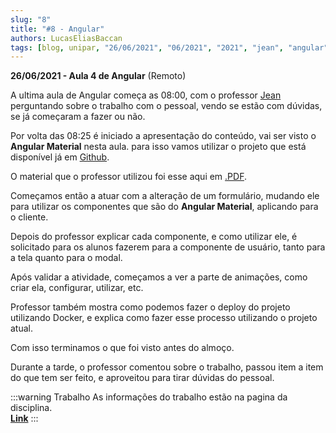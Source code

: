 ```yaml
---
slug: "8"
title: "#8 - Angular"
authors: LucasEliasBaccan
tags: [blog, unipar, "26/06/2021", "06/2021", "2021", "jean", "angular", "remoto"]
---
```


**26/06/2021 - Aula 4 de Angular** (Remoto)

A ultima aula de Angular começa as 08:00, com o professor [Jean](/professores/jean) perguntando sobre o trabalho com o pessoal, vendo se estão com dúvidas, se já começaram a fazer ou não.

Por volta das 08:25 é iniciado a apresentação do conteúdo, vai ser visto o **Angular Material** nesta aula. para isso vamos utilizar o projeto que está disponível já em [Github](https://github.com/pos-unipar/app-unipar4).

O material que o professor utilizou foi esse aqui em [.PDF](/docs/aula-8/angular-aula4.pdf).

Começamos então a atuar com a alteração de um formulário, mudando ele para utilizar os componentes que são do **Angular Material**, aplicando para o cliente.

Depois do professor explicar cada componente, e como utilizar ele, é solicitado para os alunos fazerem para a componente de usuário, tanto para a tela quanto para o modal.

Após validar a atividade, começamos a ver a parte de animações, como criar ela, configurar, utilizar, etc. 

Professor também mostra como podemos fazer o deploy do projeto utilizando Docker, e explica como fazer esse processo utilizando o projeto atual.

Com isso terminamos o que foi visto antes do almoço.

Durante a tarde, o professor comentou sobre o trabalho, passou item a item do que tem ser feito, e aproveitou para tirar dúvidas do pessoal.

:::warning Trabalho
As informações do trabalho estão na pagina da disciplina.  
[**Link**](/docs/angular#trabalho-final)
:::